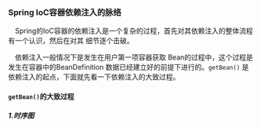 ### Spring IoC容器依赖注入的脉络
&ensp;&ensp;Spring的IoC容器的依赖注入是一个复杂的过程，首先对其依赖注入的整体流程有一个认识，然后在对其
细节逐个击破。

&ensp;&ensp;依赖注入一般情况下是发生在用户第一项容器获取 Bean的过程中，这个过程是发生在容器中的BeanDefinition
数据已经建立好的前提下进行的。`getBean()` 是依赖注入的起点，下面就先看一下依赖注入的大致过程。

#### `getBean()`的大致过程

##### 1.时序图



